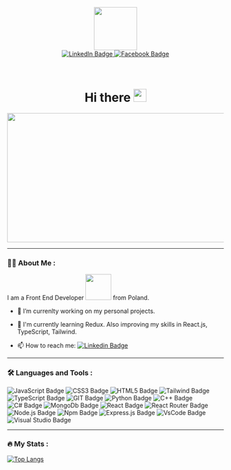 <div id="header" align="center">
  <img src="https://media.giphy.com/media/R03zWv5p1oNSQd91EP/giphy.gif" width="100"/>
</div>

<div id="badges" align="center">
  <a href="https://www.linkedin.com/in/kacperbanasiak/">
    <img src="https://img.shields.io/badge/LinkedIn-blue?style=for-the-badge&logo=linkedin&logoColor=white" alt="LinkedIn Badge"/>
  </a>
  <a href="https://www.facebook.com/kacper.banasiak.52">
    <img src="https://img.shields.io/badge/Facebook-red?style=for-the-badge&logo=facebook&logoColor=white" alt="Facebook Badge"/>
  </a>
  <br/>
  <img src="https://komarev.com/ghpvc/?username=wackomagiciann&style=flat-square&color=blue" alt=""/>
 </div>

 
 <br/>
 <br/>
 
<h1 align="center">
  Hi there
  <img src="https://media.giphy.com/media/hvRJCLFzcasrR4ia7z/giphy.gif" width="30px"/>
</h1>


<div align="center">
  <img src="https://media.giphy.com/media/QpVUMRUJGokfqXyfa1/giphy.gif" width="600" height="300"/>
</div>

---

### :man_technologist: About Me :
I am a Front End Developer <img src="https://media.giphy.com/media/Y4ak9Ki2GZCbJxAnJD/giphy.gif" width="60"> from Poland.

- :telescope: I’m currenlty working on my personal projects. 

- :seedling: I'm currently learning Redux. Also improving my skills in React.js, TypeScript, Tailwind.

- :mailbox: How to reach me: [![Linkedin Badge](https://img.shields.io/badge/-r00nie-blue?style=flat&logo=Linkedin&logoColor=white)](https://www.linkedin.com/in/kacperbanasiak/) 

---

### :hammer_and_wrench: Languages and Tools :
![JavaScript Badge](https://img.shields.io/badge/JavaScript-F7DF1E?style=for-the-badge&logo=javascript&logoColor=black) 
![CSS3 Badge](https://img.shields.io/badge/CSS3-1572B6?style=for-the-badge&logo=css3&logoColor=white)
![HTML5 Badge](https://img.shields.io/badge/HTML5-E34F26?style=for-the-badge&logo=html5&logoColor=white)
![Tailwind Badge](https://img.shields.io/badge/Tailwind_CSS-38B2AC?style=for-the-badge&logo=tailwind-css&logoColor=white)
![TypeScript Badge](https://img.shields.io/badge/TypeScript-007ACC?style=for-the-badge&logo=typescript&logoColor=white)
![GIT Badge](https://img.shields.io/badge/GIT-E44C30?style=for-the-badge&logo=git&logoColor=white)
![Python Badge](https://img.shields.io/badge/Python-3776AB?style=for-the-badge&logo=python&logoColor=white)
![C++ Badge](https://img.shields.io/badge/C%2B%2B-00599C?style=for-the-badge&logo=c%2B%2B&logoColor=white)
![C# Badge](https://img.shields.io/badge/C%23-239120?style=for-the-badge&logo=c-sharp&logoColor=white)
![MongoDb Badge](https://img.shields.io/badge/MongoDB-4EA94B?style=for-the-badge&logo=mongodb&logoColor=white)
![React Badge](https://img.shields.io/badge/React-20232A?style=for-the-badge&logo=react&logoColor=61DAFB)
![React Router Badge](https://img.shields.io/badge/React_Router-CA4245?style=for-the-badge&logo=react-router&logoColor=white)
![Node.js Badge](https://img.shields.io/badge/Node.js-339933?style=for-the-badge&logo=nodedotjs&logoColor=white)
![Npm Badge](https://img.shields.io/badge/npm-CB3837?style=for-the-badge&logo=npm&logoColor=white)
![Express.js Badge](	https://img.shields.io/badge/Express.js-000000?style=for-the-badge&logo=express&logoColor=white)
![VsCode Badge](https://img.shields.io/badge/VSCode-0078D4?style=for-the-badge&logo=visual%20studio%20code&logoColor=white)
![Visual Studio Badge](https://img.shields.io/badge/Visual_Studio-5C2D91?style=for-the-badge&logo=visual%20studio&logoColor=white)

---


### :fire: My Stats :
<!--
[![GitHub Streak](http://github-readme-streak-stats.herokuapp.com?user=r00nie)](https://git.io/streak-stats)
-->

[![Top Langs](https://github-readme-stats.vercel.app/api/top-langs/?username=r00nie&layout=compact&theme=vision-friendly-dark)](https://github.com/anuraghazra/github-readme-stats)







